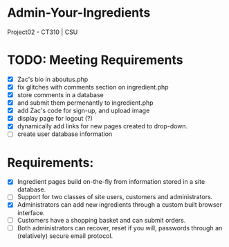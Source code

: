 # Admin-Your-Ingredients
Project02 - CT310 | CSU

# TODO: Meeting Requirements
- [x] Zac's bio in aboutus.php
- [x] fix glitches with comments section on ingredient.php
- [x] store comments in a database 
- [x] and submit them permenantly to ingredient.php
- [x] add Zac's code for sign-up, and upload image
- [x] display page for logout (?)
- [x] dynamically add links for new pages created to drop-down.
- [ ] create user database information

# Requirements:
- [x] Ingredient pages build on-the-fly from information stored in a site database.
- [ ] Support for two classes of site users, customers and administrators.
- [x] Administrators can add new ingredients through a custom built browser interface.
- [ ] Customers have a shopping basket and can submit orders.
- [ ] Both administrators can recover, reset if you will, passwords through an (relatively) secure email protocol.
